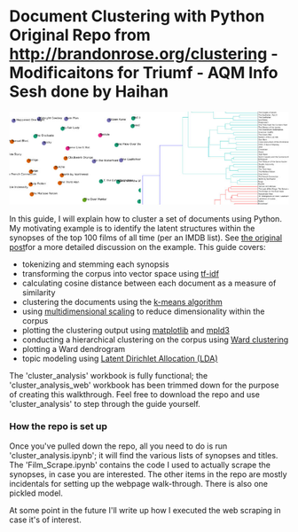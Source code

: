 Document Clustering with Python Original Repo from http://brandonrose.org/clustering - Modificaitons for Triumf - AQM Info Sesh done by Haihan
================

<img src='header_short.jpg'>

In this guide, I will explain how to cluster a set of documents using Python. My motivating example is to identify the latent structures within the synopses of the top 100 films of all time (per an IMDB list). See <a href='http://www.brandonrose.org/top100'>the original post</a>for a more detailed discussion on the example. This guide covers:

<ul>
<li> tokenizing and stemming each synopsis
<li> transforming the corpus into vector space using <a href='http://en.wikipedia.org/wiki/Tf%E2%80%93idf'>tf-idf</a>
<li> calculating cosine distance between each document as a measure of similarity
<li> clustering the documents using the <a href='http://en.wikipedia.org/wiki/K-means_clustering'>k-means algorithm</a>
<li> using <a href='http://en.wikipedia.org/wiki/Multidimensional_scaling'>multidimensional scaling</a> to reduce dimensionality within the corpus
<li> plotting the clustering output using <a href='http://matplotlib.org/'>matplotlib</a> and <a href='http://mpld3.github.io/'>mpld3</a>
<li> conducting a hierarchical clustering on the corpus using <a href='http://en.wikipedia.org/wiki/Ward%27s_method'>Ward clustering</a>
<li> plotting a Ward dendrogram
<li> topic modeling using <a href='http://en.wikipedia.org/wiki/Latent_Dirichlet_allocation'>Latent Dirichlet Allocation (LDA)</a>
</ul>

The 'cluster_analysis' workbook is fully functional; the 'cluster_analysis_web' workbook has been trimmed down for the purpose of creating this walkthrough. Feel free to download the repo and use 'cluster_analysis' to step through the guide yourself.


### How the repo is set up
Once you've pulled down the repo, all you need to do is run 'cluster_analysis.ipynb'; it will find the various lists of synopses and titles. The 'Film_Scrape.ipynb' contains the code I used to actually scrape the synopses, in case you are interested. The other items in the repo are mostly incidentals for setting up the webpage walk-through. There is also one pickled model. 

At some point in the future I'll write up how I executed the web scraping in case it's of interest.
